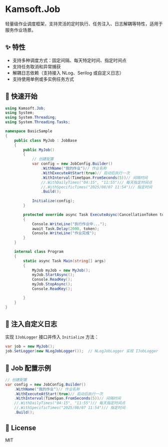 # Kamsoft.Job

轻量级作业调度框架，支持灵活的定时执行、任务注入、日志解耦等特性，适用于服务作业场景。

## ✨ 特性

- 支持多种调度方式：固定间隔、每天特定时间、指定时间点
- 支持任务取消和异常捕获
- 解耦日志依赖（支持接入 NLog、Serilog 或自定义日志）
- 支持使用单例或多实例任务方式

## 🚀 快速开始

```csharp
using Kamsoft.Job;
using System;
using System.Threading;
using System.Threading.Tasks;

namespace BasicSample
{
    public class MyJob : JobBase
    {
        public MyJob()
        {
            // 创建配置
            var config = new JobConfig.Builder()
                .WithName("我的作业")// 作业名称
                .WithExecuteAtStart(true)// 启动后执行一次
                .WithInterval(TimeSpan.FromSeconds(5))// 间隔时间
                //.WithDailyTimes("04:15", "11:55")// 每天指定时间点
                //.WithSpecificTimes("2025/08/07 11:54")// 指定时间
                .Build();
				
            Initialize(config);
        }

        protected override async Task ExecuteAsync(CancellationToken token)
        {
            Console.WriteLine("执行作业中...");
            await Task.Delay(2000, token);
            Console.WriteLine("作业完成");
        }
    }

    internal class Program
    {
        static async Task Main(string[] args)
        {
            MyJob myJob = new MyJob();
            myJob.StartAsync();
            Console.ReadKey();
            myJob.StopAsync();
            Console.ReadKey();

        }
    }
}
```

## 🔧 注入自定义日志

实现 `IJobLogger` 接口并传入 `Initialize` 方法：

```csharp
var job = new MyJob();
job.SetLogger(new NLogJobLogger());  // NLogJobLogger 实现 IJobLogger
```

## 🧩 Job 配置示例

```csharp
// 创建配置
var config = new JobConfig.Builder()
	.WithName("我的作业")// 作业名称
	.WithExecuteAtStart(true)// 启动后执行一次
	.WithInterval(TimeSpan.FromSeconds(5))// 间隔时间
	//.WithDailyTimes("04:15", "11:55")// 每天指定时间点
	//.WithSpecificTimes("2025/08/07 11:54")// 指定时间
	.Build();

```

## 📄 License

MIT
